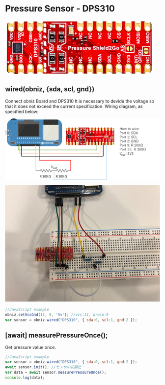 # Pressure Sensor - DPS310

![DPS310 Shield 2Go](./image.png)

## wired(obniz, {sda, scl, gnd})

Connect obniz Board and DPS310
It is necessary to devide the voltage so that it does not exceed the current specification.
Wiring diagram, as specified below:


![](./wired.png)

![](./wired2.jpg)

```javascript
//JavaScript example
obniz.setVccGnd(11, 9, '5v'); //vcc:11, drain:9
var sensor = obniz.wired("DPS310", { sda:0, scl:1, gnd:2 });
```

## [await] measurePressureOnce();
Get pressure value once.

```javascript
//JavaScript example
var sensor = obniz.wired("DPS310", { sda:0, scl:1, gnd:2 });
await sensor.init(); //センサの初期化
var data = await sensor.measurePressureOnce();
console.log(data);
```